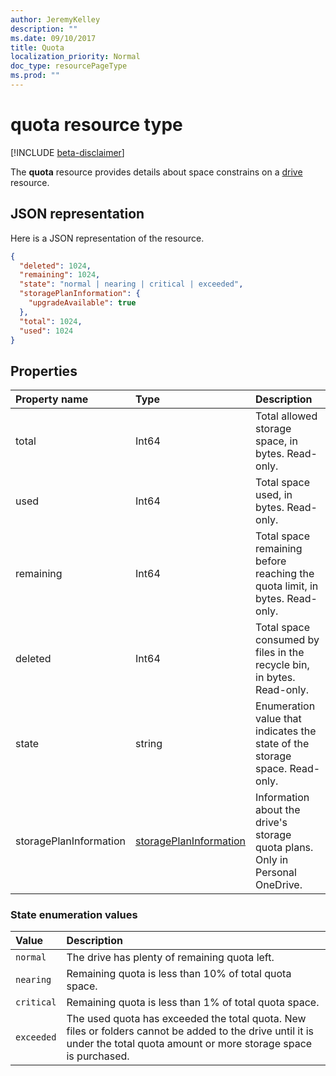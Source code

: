 ```yaml
---
author: JeremyKelley
description: ""
ms.date: 09/10/2017
title: Quota
localization_priority: Normal
doc_type: resourcePageType
ms.prod: ""
---
```

# quota resource type

[!INCLUDE [beta-disclaimer](../../includes/beta-disclaimer.md)]

The **quota** resource provides details about space constrains on a [drive](drive.md) resource.

## JSON representation

Here is a JSON representation of the resource.

<!-- {
  "blockType": "resource",
  "optionalProperties": [ ],
  "@odata.type": "microsoft.graph.quota"
}-->

```json
{
  "deleted": 1024,
  "remaining": 1024,
  "state": "normal | nearing | critical | exceeded",
  "storagePlanInformation": {
    "upgradeAvailable": true
  },
  "total": 1024,
  "used": 1024
}
```

## Properties

| Property name | Type   | Description                                                                 |
|:--------------|:-------|:----------------------------------------------------------------------------|
| total         | Int64  | Total allowed storage space, in bytes. Read-only.                           |
| used          | Int64  | Total space used, in bytes. Read-only.                                      |
| remaining     | Int64  | Total space remaining before reaching the quota limit, in bytes. Read-only. |
| deleted       | Int64  | Total space consumed by files in the recycle bin, in bytes. Read-only.      |
| state         | string | Enumeration value that indicates the state of the storage space. Read-only. |
| storagePlanInformation  | [storagePlanInformation](storageplaninformation.md) | Information about the drive's storage quota plans. Only in Personal OneDrive.|

### State enumeration values

| Value      | Description                                                                                                                                                                 |
|:-----------|:----------------------------------------------------------------------------------------------------------------------------------------------------------------------------|
| `normal`   | The drive has plenty of remaining quota left.                                                                                                                               |
| `nearing`  | Remaining quota is less than 10% of total quota space.                                                                                                                      |
| `critical` | Remaining quota is less than 1% of total quota space.                                                                                                                       |
| `exceeded` | The used quota has exceeded the total quota. New files or folders cannot be added to the drive until it is under the total quota amount or more storage space is purchased. |

<!--
{
  "type": "#page.annotation",
  "description": "The quota facet provides information about how much space the OneDrive has available.",
  "keywords": "quota,available,remaining,used",
  "section": "documentation",
  "tocPath": "Facets/Quota",
  "suppressions": []
}
-->
